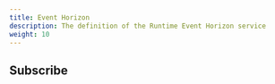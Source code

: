 ```yaml
---
title: Event Horizon
description: The definition of the Runtime Event Horizon service
weight: 10
---
```


## Subscribe
